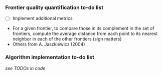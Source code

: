 ### Frontier quality quantification to-do list
- [ ] Implement additional metrics
 - For a given frontier, to compare those in its complement in the set of frontiers, compute the average distance from each point to its nearest neighbor in each of the other frontiers (sign matters)
 - Others from A. Jaszkiewicz (2004)

### Algorithm implementation to-do list
_see TODOs in code_
